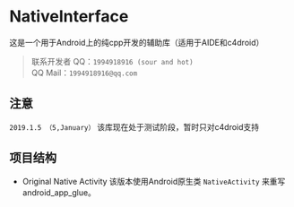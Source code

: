 NativeInterface
=
这是一个用于Android上的纯cpp开发的辅助库（适用于AIDE和c4droid）
>联系开发者
QQ：`1994918916 (sour and hot)` <br>
QQ Mail：`1994918916@qq.com`

注意
-
`2019.1.5 （5,January）`
该库现在处于测试阶段，暂时只对c4droid支持


项目结构
-
* Original Native Activity
	该版本使用Android原生类 `NativeActivity` 来重写android_app_glue。
